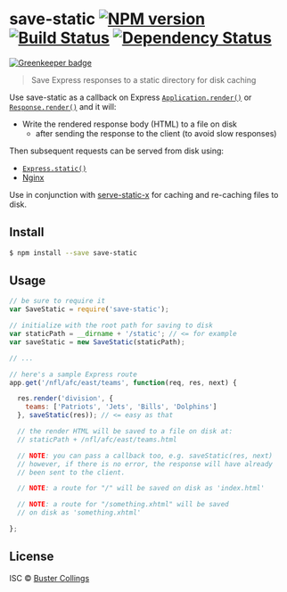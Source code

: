 # save-static [![NPM version][npm-image]][npm-url] [![Build Status][travis-image]][travis-url] [![Dependency Status][daviddm-image]][daviddm-url]

[![Greenkeeper badge](https://badges.greenkeeper.io/busterc/save-static.svg)](https://greenkeeper.io/)

> Save Express responses to a static directory for disk caching

Use save-static as a callback on Express [`Application.render()`](http://expressjs.com/4x/api.html#app.render) or [`Response.render()`](http://expressjs.com/4x/api.html#res.render) and it will:

- Write the rendered response body (HTML) to a file on disk
  - after sending the response to the client (to avoid slow responses)

Then subsequent requests can be served from disk using:
  - [`Express.static()`](http://expressjs.com/4x/api.html#express.static)
  - [Nginx](https://www.nginx.com/resources/admin-guide/serving-static-content/)

Use in conjunction with [serve-static-x](https://github.com/busterc/serve-static-x) for caching and re-caching files to disk.

## Install

```sh
$ npm install --save save-static
```


## Usage

```js
// be sure to require it
var SaveStatic = require('save-static');

// initialize with the root path for saving to disk
var staticPath = __dirname + '/static'; // <= for example
var saveStatic = new SaveStatic(staticPath);

// ...

// here's a sample Express route
app.get('/nfl/afc/east/teams', function(req, res, next) {

  res.render('division', {
    teams: ['Patriots', 'Jets', 'Bills', 'Dolphins']
  }, saveStatic(res)); // <= easy as that

  // the render HTML will be saved to a file on disk at:
  // staticPath + /nfl/afc/east/teams.html

  // NOTE: you can pass a callback too, e.g. saveStatic(res, next)
  // however, if there is no error, the response will have already
  // been sent to the client.

  // NOTE: a route for "/" will be saved on disk as 'index.html'

  // NOTE: a route for "/something.xhtml" will be saved 
  // on disk as 'something.xhtml'

};
```

## License

ISC © [Buster Collings](https://about.me/buster)


[npm-image]: https://badge.fury.io/js/save-static.svg
[npm-url]: https://npmjs.org/package/save-static
[travis-image]: https://travis-ci.org/busterc/save-static.svg?branch=master
[travis-url]: https://travis-ci.org/busterc/save-static
[daviddm-image]: https://david-dm.org/busterc/save-static.svg?theme=shields.io
[daviddm-url]: https://david-dm.org/busterc/save-static
